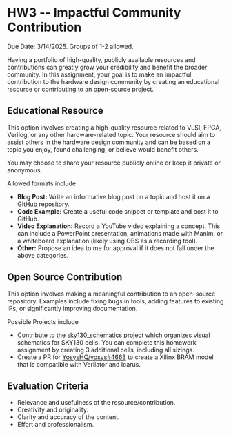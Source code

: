 
# HW3 -- Impactful Community Contribution

Due Date: 3/14/2025. Groups of 1-2 allowed.

Having a portfolio of high-quality, publicly available resources and contributions can greatly grow your credibility and benefit the broader community. In this assignment, your goal is to make an impactful contribution to the hardware design community by creating an educational resource or contributing to an open-source project.

## Educational Resource

This option involves creating a high-quality resource related to VLSI, FPGA, Verilog, or any other hardware-related topic. Your resource should aim to assist others in the hardware design community and can be based on a topic you enjoy, found challenging, or believe would benefit others.

You may choose to share your resource publicly online or keep it private or anonymous.

Allowed formats include

* **Blog Post:** Write an informative blog post on a topic and host it on a GitHub repository.
* **Code Example:** Create a useful code snippet or template and post it to GitHub.
* **Video Explanation:** Record a YouTube video explaining a concept. This can include a PowerPoint presentation, animations made with Manim, or a whiteboard explanation (likely using OBS as a recording tool).
* **Other:** Propose an idea to me for approval if it does not fall under the above categories.

## Open Source Contribution

This option involves making a meaningful contribution to an open-source repository. Examples include fixing bugs in tools, adding features to existing IPs, or significantly improving documentation.

Possible Projects include

* Contribute to the [sky130_schematics project](https://github.com/sifferman/sky130_schematics) which organizes visual schematics for SKY130 cells. You can complete this homework assignment by creating 3 additional cells, including all sizings.
* Create a PR for [YosysHQ/yosys#4663](https://github.com/YosysHQ/yosys/issues/4663) to create a Xilinx BRAM model that is compatible with Verilator and Icarus.

## Evaluation Criteria

- Relevance and usefulness of the resource/contribution.
- Creativity and originality.
- Clarity and accuracy of the content.
- Effort and professionalism.
